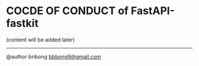 # COCDE OF CONDUCT of FastAPI-fastkit

(content will be added later)

---
@author bnbong bbbong9@gmail.com